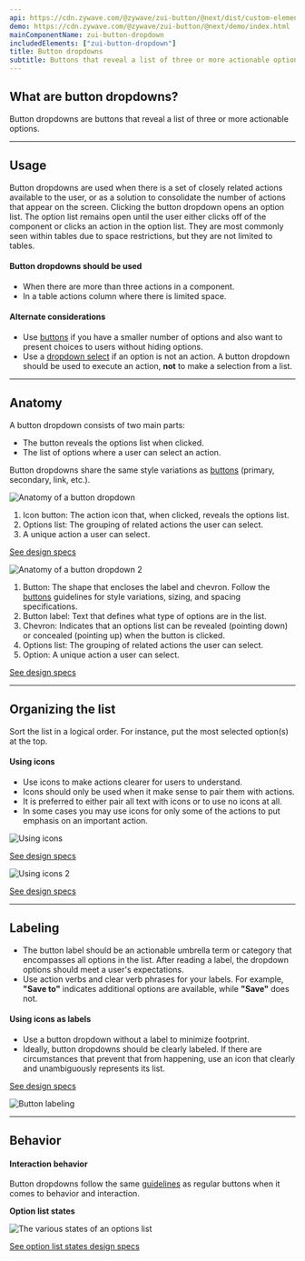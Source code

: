 ```yaml
---
api: https://cdn.zywave.com/@zywave/zui-button/@next/dist/custom-elements.json
demo: https://cdn.zywave.com/@zywave/zui-button/@next/demo/index.html
mainComponentName: zui-button-dropdown
includedElements: ["zui-button-dropdown"]
title: Button dropdowns
subtitle: Buttons that reveal a list of three or more actionable options.
---
```


## What are button dropdowns?

Button dropdowns are buttons that reveal a list of three or more actionable options.

---

## Usage

Button dropdowns are used when there is a set of closely related actions available to the user, or as a solution to consolidate the number of actions that appear on the screen. Clicking the button dropdown opens an option list. The option list remains open until the user either clicks off of the component or clicks an action in the option list. They are most commonly seen within tables due to space restrictions, but they are not limited to tables.

#### Button dropdowns should be used

- When there are more than three actions in a component.
- In a table actions column where there is limited space.

#### Alternate considerations

- Use [buttons](https://zui.zywave.comcomponents/buttons/) if you have a smaller number of options and also want to present choices to users without hiding options.
- Use a [dropdown select](https://zui.zywave.comcomponents/dropdown-select/) if an option is not an action. A button dropdown should be used to execute an action, **not** to make a selection from a list.

---

## Anatomy

A button dropdown consists of two main parts:

- The button reveals the options list when clicked.
- The list of options where a user can select an action.

Button dropdowns share the same style variations as [buttons](https://zui.zywave.comcomponents/buttons/) (primary, secondary, link, etc.).

![Anatomy of a button dropdown](images/components/button-dropdowns/anatomy.svg)

1. Icon button: The action icon that, when clicked, reveals the options list.
2. Options list: The grouping of related actions the user can select.
3. A unique action a user can select.

[See design specs](https://xd.adobe.com/view/045ad3c3-398d-4b4e-b4ce-d2135418cd29-5109/)

![Anatomy of a button dropdown 2](images/components/button-dropdowns/anatomy2.svg)

1. Button: The shape that encloses the label and chevron. Follow the [buttons](https://zui.zywave.comcomponents/buttons/) guidelines for style variations, sizing, and spacing specifications.
2. Button label: Text that defines what type of options are in the list.
3. Chevron: Indicates that an options list can be revealed (pointing down) or concealed (pointing up) when the button is clicked.
4. Options list: The grouping of related actions the user can select.
5. Option: A unique action a user can select.

[See design specs](https://xd.adobe.com/view/045ad3c3-398d-4b4e-b4ce-d2135418cd29-5109/screen/694a22d3-01a3-407a-8c5e-d801fc0a3054)

---

## Organizing the list

Sort the list in a logical order. For instance, put the most selected option(s) at the top.

#### Using icons

- Use icons to make actions clearer for users to understand.
- Icons should only be used when it make sense to pair them with actions.
- It is preferred to either pair all text with icons or to use no icons at all.
- In some cases you may use icons for only some of the actions to put emphasis on an important action.

![Using icons](images/components/button-dropdowns/button2.svg)

[See design specs](https://xd.adobe.com/view/045ad3c3-398d-4b4e-b4ce-d2135418cd29-5109/screen/9a6e8257-bd26-4034-be80-4f0c9a172bc6)

![Using icons 2](images/components/button-dropdowns/button.svg)

[See design specs](https://xd.adobe.com/view/045ad3c3-398d-4b4e-b4ce-d2135418cd29-5109/screen/4d78aa9f-0c45-401d-811e-a155e2d3138f)

---

## Labeling

<Grid>
<GridCol col="span-8">

- The button label should be an actionable umbrella term or category that encompasses all options in the list. After reading a label, the dropdown options should meet a user's expectations.
- Use action verbs and clear verb phrases for your labels. For example, **"Save to"** indicates additional options are available, while **"Save"** does not.

#### Using icons as labels

- Use a button dropdown without a label to minimize footprint.
- Ideally, button dropdowns should be clearly labeled. If there are circumstances that prevent that from happening, use an icon that clearly and unambiguously represents its list.

[See design specs](https://xd.adobe.com/view/045ad3c3-398d-4b4e-b4ce-d2135418cd29-5109/screen/1c80d35b-d1c2-4f1a-83e9-778bab4b4347)

</GridCol>
<GridCol col="span-4">

![Button labeling](images/components/button-dropdowns/labeling.svg)

</GridCol>
</Grid>

---

## Behavior

#### Interaction behavior

Button dropdowns follow the same [guidelines](components/buttons) as regular buttons when it comes to behavior and interaction.

<Spacer size="small" />

**Option list states**

![The various states of an options list](images/components/button-dropdowns/states_list.svg)

[See option list states design specs](https://xd.adobe.com/view/045ad3c3-398d-4b4e-b4ce-d2135418cd29-5109/screen/3d9950dd-2e3f-4351-a78e-ccaef7d8689d)

</GridCol>

</Grid>

<Spacer/>
